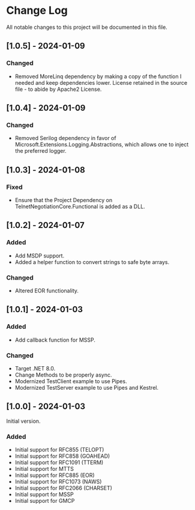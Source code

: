 # Change Log
All notable changes to this project will be documented in this file.

## [1.0.5] - 2024-01-09

### Changed
- Removed MoreLinq dependency by making a copy of the function I needed and keep dependencies lower. License retained in the source file - to abide by Apache2 License. 

## [1.0.4] - 2024-01-09
  
### Changed
- Removed Serilog dependency in favor of Microsoft.Extensions.Logging.Abstractions, which allows one to inject the preferred logger.
 
## [1.0.3] - 2024-01-08
  
### Fixed
- Ensure that the Project Dependency on TelnetNegotiationCore.Functional is added as a DLL.
 
## [1.0.2] - 2024-01-07
  
### Added
- Add MSDP support.
- Added a helper function to convert strings to safe byte arrays.

### Changed
- Altered EOR functionality.

## [1.0.1] - 2024-01-03
  
### Added
- Add callback function for MSSP.
 
### Changed
- Target .NET 8.0.
- Change Methods to be properly async.
- Modernized TestClient example to use Pipes.
- Modernized TestServer example to use Pipes and Kestrel.
 
## [1.0.0] - 2024-01-03
  
Initial version.
 
### Added
- Initial support for RFC855 (TELOPT)
- Initial support for RFC858 (GOAHEAD)
- Initial support for RFC1091 (TTERM)
- Initial support for MTTS
- Initial support for RFC885 (EOR)
- Initial support for RFC1073 (NAWS)
- Initial support for RFC2066 (CHARSET)
- Initial support for MSSP
- Initial support for GMCP
